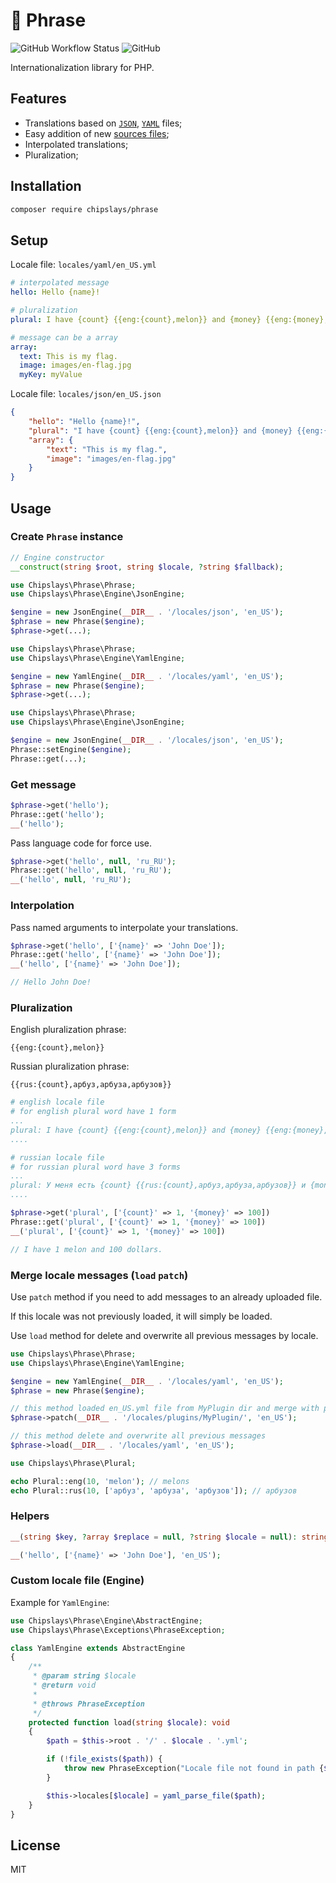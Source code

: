 # 🙊 Phrase

![GitHub Workflow Status](https://img.shields.io/github/workflow/status/chipslays/phrase/tests)
![GitHub](https://img.shields.io/github/license/chipslays/phrase?color=%23a6957c)

Internationalization library for PHP.

## Features
* Translations based on [`JSON`](examples/locales/json), [`YAML`](examples/locales/yaml) files;
* Easy addition of new [sources files](src/Engine);
* Interpolated translations;
* Pluralization;

## Installation

```bash
composer require chipslays/phrase
```

## Setup

Locale file: `locales/yaml/en_US.yml`
```yaml
# interpolated message
hello: Hello {name}!

# pluralization
plural: I have {count} {{eng:{count},melon}} and {money} {{eng:{money},dollar}}.

# message can be a array
array:
  text: This is my flag.
  image: images/en-flag.jpg
  myKey: myValue
```

Locale file: `locales/json/en_US.json`
```json
{
    "hello": "Hello {name}!",
    "plural": "I have {count} {{eng:{count},melon}} and {money} {{eng:{money},dollar}}.",
    "array": {
        "text": "This is my flag.",
        "image": "images/en-flag.jpg"
    }
}
```

## Usage

### Create `Phrase` instance

```php
// Engine constructor
__construct(string $root, string $locale, ?string $fallback);
```

```php
use Chipslays\Phrase\Phrase;
use Chipslays\Phrase\Engine\JsonEngine;

$engine = new JsonEngine(__DIR__ . '/locales/json', 'en_US');
$phrase = new Phrase($engine);
$phrase->get(...);
```

```php
use Chipslays\Phrase\Phrase;
use Chipslays\Phrase\Engine\YamlEngine;

$engine = new YamlEngine(__DIR__ . '/locales/yaml', 'en_US');
$phrase = new Phrase($engine);
$phrase->get(...);
```

```php
use Chipslays\Phrase\Phrase;
use Chipslays\Phrase\Engine\JsonEngine;

$engine = new JsonEngine(__DIR__ . '/locales/json', 'en_US');
Phrase::setEngine($engine);
Phrase::get(...);
```

### Get message

```php
$phrase->get('hello');
Phrase::get('hello');
__('hello');
```

Pass language code for force use.

```php
$phrase->get('hello', null, 'ru_RU');
Phrase::get('hello', null, 'ru_RU');
__('hello', null, 'ru_RU');
```

### Interpolation

Pass named arguments to interpolate your translations.

```php
$phrase->get('hello', ['{name}' => 'John Doe']);
Phrase::get('hello', ['{name}' => 'John Doe']);
__('hello', ['{name}' => 'John Doe']);

// Hello John Doe!
```

### Pluralization

English pluralization phrase:
```
{{eng:{count},melon}}
```

Russian pluralization phrase:
```
{{rus:{count},арбуз,арбуза,арбузов}}
```

```yaml
# english locale file
# for english plural word have 1 form
...
plural: I have {count} {{eng:{count},melon}} and {money} {{eng:{money},dollar}}.
....
```

```yaml
# russian locale file
# for russian plural word have 3 forms
...
plural: У меня есть {count} {{rus:{count},арбуз,арбуза,арбузов}} и {money} {{rus:{money},рубль,рубля,рублей}}
....
```

```php
$phrase->get('plural', ['{count}' => 1, '{money}' => 100])
Phrase::get('plural', ['{count}' => 1, '{money}' => 100])
__('plural', ['{count}' => 1, '{money}' => 100])

// I have 1 melon and 100 dollars.
```

### Merge locale messages (`load` `patch`)

Use `patch` method if you need to add messages to an already uploaded file.

If this locale was not previously loaded, it will simply be loaded.

Use `load` method for delete and overwrite all previous messages by locale.

```php
use Chipslays\Phrase\Phrase;
use Chipslays\Phrase\Engine\YamlEngine;

$engine = new YamlEngine(__DIR__ . '/locales/yaml', 'en_US');
$phrase = new Phrase($engine);

// this method loaded en_US.yml file from MyPlugin dir and merge with previously loaded locale en_US
$phrase->patch(__DIR__ . '/locales/plugins/MyPlugin/', 'en_US');

// this method delete and overwrite all previous messages
$phrase->load(__DIR__ . '/locales/yaml', 'en_US');

```

```php
use Chipslays\Phrase\Plural;

echo Plural::eng(10, 'melon'); // melons
echo Plural::rus(10, ['арбуз', 'арбуза', 'арбузов']); // арбузов
```

### Helpers
```php
__(string $key, ?array $replace = null, ?string $locale = null): string|array
```

```php
__('hello', ['{name}' => 'John Doe'], 'en_US');
```

### Custom locale file (Engine)

Example for `YamlEngine`:

```php
use Chipslays\Phrase\Engine\AbstractEngine;
use Chipslays\Phrase\Exceptions\PhraseException;

class YamlEngine extends AbstractEngine
{
    /**
     * @param string $locale
     * @return void
     *
     * @throws PhraseException
     */
    protected function load(string $locale): void
    {
        $path = $this->root . '/' . $locale . '.yml';

        if (!file_exists($path)) {
            throw new PhraseException("Locale file not found in path {$path}", 1);
        }

        $this->locales[$locale] = yaml_parse_file($path);
    }
}
```

## License
MIT

